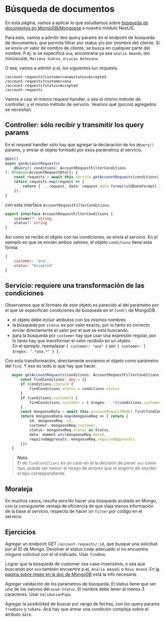 # Búsqueda de documentos
En esta página, vamos a aplicar lo que estudiamos sobre [búsqueda de documentos en MongoDB/Mongoose](../mongoose/busqueda-basicos.md) a nuestro módulo NestJS.

Para esto, vamos a admitir dos query params en el endpoint de búsqueda de documentos, que permita filtrar por status y/o por (nombre de) cliente. Si se envía un valor de nombre de cliente, se busca en cualquier parte del nombre. P.ej. si se especifica `ana`, encontraría ya sea `analía Amandi` (en minúscula), `Mariana Suárez`, o `Lucas Antezana`.

O sea, vamos a admitir p.ej. los siguientes `Get` requests.
```
/account-requests?customer=ana&status=Accepted
/account-requests?customer=ana
/account-requests?status=Accepted
/account-requests
```

Vamos a usar el mismo request handler, o sea el mismo método de controller; y el mismo método de servicio. Veamos qué (pocos) agregados se necesitan.


## Controller: sólo recibir y transmitir los query params
En el request handler sólo hay que agregar la declaración de los `@Query()` params, y enviar el objeto formado por esos parámetros al servicio.

``` typescript
@Get()
async getAccountRequests(
    @Query() conditions: AccountRequestFilterConditions
): Promise<AccountRequestDto[]> {
    const requests = await this.service.getAccountRequests(conditions);
    return requests.map(request => { 
        return { ...request, date: request.date.format(stdDateFormat) } 
    });
}
``` 
con esta interface `AccountRequestFilterConditions`.
``` typescript
export interface AccountRequestFilterConditions {
    customer?: string,
    status?: string
}
``` 

Así como se recibe el objeto con las condiciones, se envía al servicio. En el ejemplo en que se envían ambos valores, el objeto `conditions` tiene esta forma:
``` javascript
{
    customer: "ana", 
    status: "Accepted"
}
``` 


## Servicio: requiere una transformación de las condiciones
Observamos que el formato de este objeto es parecido al del parámetro por el que se especifican condiciones de búsqueda en el `find()` de MongoDB.
- el objeto debe incluir atributos con los mismos nombres
- la búsqueda por `status` es por valor exacto, por lo tanto es correcto enviar directamente el valor por el que se está buscando.
- para la búsqueda por `customer` hay que usar una expresión regular, por lo tanto hay que transformar el valor recibido en un objeto.  
En el ejemplo, reemplazar `{ customer: "ana" }` por `{ customer: { $regex: ".*ana.*" } }`.

Con esta transformación, directamente enviamos el objeto como parámetro del `find`. Y eso es todo lo que hay que hacer.
 ``` typescript
    async getAccountRequests(conditions: AccountRequestFilterConditions): Promise<AccountRequest[]> {
        const findConditions: any = {}
        if (conditions.status) {
            findConditions.status = conditions.status
        }
        if (conditions.customer) {
            findConditions.customer = { $regex: `.*${conditions.customer}.*` }
        }
        const mongooseData = await this.accountRequestModel.find(findConditions);
        return mongooseData.map(mongooseReq => { return {
            id: mongooseReq._id,
            customer: mongooseReq.customer,
            status: mongooseReq.status as Status,
            date: moment.utc(mongooseReq.date),
            requiredApprovals: mongooseReq.requiredApprovals
        }})
    }
``` 

> **Nota**  
> El de `findConditions` es un caso en el la decisión de poner `any` como tipo, puede ser menor el riesgo de errores que el engorro de escribir el tipo correspondiente.


## Moraleja
En muchos casos, resulta sencillo hacer una búsqueda acotada en Mongo, con la consiguiente ventaja de eficiencia de que viaja menos información de la base al servicio, respecto de hacer un `filter` por código en el servicio.


## Ejercicios
Agregar un endpoint GET `/account-requests/:id`, que busque una solicitud por el ID de Mongo. Devolver el status code adecuado si no encuentra ninguna solicitud con el id indicado. Usar `findOne`.

Lograr que la búsqueda de customer sea case-insensitive, o sea que buscando por `ana` también encuentre p.ej. `Analía Amandi` o `Rosa Anand`. En [la página sobre regex en la doc de MongoDB](https://docs.mongodb.com/manual/reference/operator/query/regex/) está la info necesaria.

Agregar validación de los parámetros de búsqueda. El status tiene que ser uno de los valores del `enum Status`. El nombre debe tener al menos 3 caracteres. Usar `ValidationPipe`. 

Agregar la posibilidad de buscar por rango de fechas, con los query params `fromDate` y `toDate`. Acá hay que armar una condición compleja sobre el atributo `date`.
